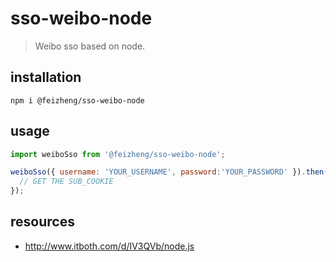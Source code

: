 # sso-weibo-node
> Weibo sso based on node.

## installation
```shell
npm i @feizheng/sso-weibo-node
```

## usage
```js
import weiboSso from '@feizheng/sso-weibo-node';

weiboSso({ username: 'YOUR_USERNAME', password:'YOUR_PASSWORD' }).then(resp => {
  // GET THE SUB_COOKIE
});
```

## resources
- http://www.itboth.com/d/IV3QVb/node.js
